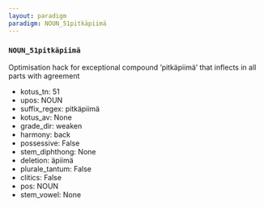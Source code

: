 ```yaml
---
layout: paradigm
paradigm: NOUN_51pitkäpiimä
---
```

### ` NOUN_51pitkäpiimä `

Optimisation hack for exceptional compound ’pitkäpiimä’ that inflects in all parts with agreement
* kotus_tn: 51
* upos: NOUN
* suffix_regex: pitkäpiimä
* kotus_av: None
* grade_dir: weaken
* harmony: back
* possessive: False
* stem_diphthong: None
* deletion: äpiimä
* plurale_tantum: False
* clitics: False
* pos: NOUN
* stem_vowel: None
